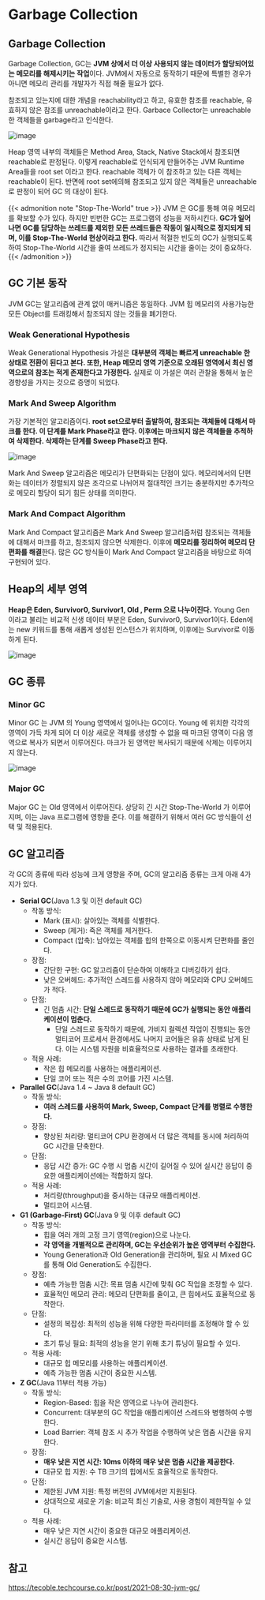 # Garbage Collection


## Garbage Collection
Garbage Collection, GC는 **JVM 상에서 더 이상 사용되지 않는 데이터가 할당되어있는 메모리를 해제시키는 작업**이다. JVM에서 자동으로 동작하기 때문에 특별한 경우가 아니면 메모리 관리를 개발자가 직접 해줄 필요가 없다.

참조되고 있는지에 대한 개념을 reachability라고 하고, 유효한 참조를 reachable, 유효하지 않은 참조를 unreachable이라고 한다. Garbace Collector는 unreachable 한 객체들을 garbage라고 인식한다.

![image](https://user-images.githubusercontent.com/46465928/158065049-ea462718-a2dc-4382-8ede-f8eae6b6c89a.png)

Heap 영역 내부의 객체들은 Method Area, Stack, Native Stack에서 참조되면 reachable로 판정된다. 이렇게 reachable로 인식되게 만들어주는 JVM Runtime Area들을 root set 이라고 한다. reachable 객체가 이 참조하고 있는 다른 객체는 reachable이 된다. 반면에 root set에의해 참조되고 있지 않은 객체들은 unreachable로 판정이 되어 GC 의 대상이 된다.

{{< admonition note "Stop-The-World" true >}}
JVM 은 GC를 통해 여유 메모리를 확보할 수가 있다. 하지만 빈번한 GC는 프로그램의 성능을 저하시킨다. **GC가 일어나면 GC를 담당하는 쓰레드를 제외한 모든 쓰레드들은 작동이 일시적으로 정지되게 되며, 이를 Stop-The-World 현상이라고 한다.** 따라서 적절한 빈도의 GC가 실행되도록 하여 Stop-The-World 시간을 줄여 쓰레드가 정지되는 시간을 줄이는 것이 중요하다.
{{< /admonition >}}

## GC 기본 동작

JVM GC는 알고리즘에 관계 없이 매커니즘은 동일하다. JVM 힙 메모리의 사용가능한 모든 Object를 트래킹해서 참조되지 않는 것들을 폐기한다.

### Weak Generational Hypothesis

Weak Generational Hypothesis 가설은 **대부분의 객체는 빠르게 unreachable 한 상태로 전환이 된다고 본다. 또한, Heap 메모리 영역 기준으로 오래된 영역에서 최신 영역으로의 참조는 적게 존재한다고 가정한다.**
실제로 이 가설은 여러 관찰을 통해서 높은 경향성을 가지는 것으로 증명이 되었다.

### Mark And Sweep Algorithm

가장 기본적인 알고리즘이다. **root set으로부터 출발하여, 참조되는 객체들에 대해서 마크를 한다. 이 단계를 Mark Phase라고 한다. 이후에는 마크되지 않은 객체들을 추적하여 삭제한다. 삭제하는 단계를 Sweep Phase라고 한다.**

![image](https://user-images.githubusercontent.com/46465928/158065455-e8bdb38c-ae69-49f5-bce6-222622c2da42.png)

Mark And Sweep 알고리즘은 메모리가 단편화되는 단점이 있다. 메모리에서의 단편화는 데이터가 정렬되지 않은 조각으로 나뉘어져 절대적인 크기는 충분하지만 추가적으로 메모리 할당이 되기 힘든 상태를 의미한다.

### Mark And Compact Algorithm

Mark And Compact 알고리즘은 Mark And Sweep 알고리즘처럼 참조되는 객체들에 대해서 마크를 하고, 참조되지 않으면 삭제한다. 이후에 **메모리를 정리하여 메모리 단편화를 해결**한다. 많은 GC 방식들이 Mark And Compact 알고리즘을 바탕으로 하여 구현되어 있다.

## Heap의 세부 영역
**Heap은 Eden, Survivor0, Survivor1, Old , Perm 으로 나누어진다.** Young Gen 이라고 불리는 비교적 신생 데이터 부분은 Eden, Survivor0, Survivor1이다. Eden에는 new 키워드를 통해 새롭게 생성된 인스턴스가 위치하며, 이후에는 Survivor로 이동하게 된다.

![image](https://user-images.githubusercontent.com/46465928/158065379-3b8f98e7-1090-430f-b9d0-6efe86e70e80.png)

## GC 종류

### Minor GC
Minor GC 는 JVM 의 Young 영역에서 일어나는 GC이다. Young 에 위치한 각각의 영역이 가득 차게 되어 더 이상 새로운 객체를 생성할 수 없을 때 마크된 영역이 다음 영역으로 복사가 되면서 이루어진다. 마크가 된 영역만 복사되기 때문에 삭제는 이루어지지 않는다.

![image](https://user-images.githubusercontent.com/46465928/158065701-b27a5c82-6b9f-4ff0-9ad4-62490fc44fa0.png)

### Major GC
Major GC 는 Old 영역에서 이루어진다. 상당히 긴 시간 Stop-The-World 가 이루어지며, 이는 Java 프로그램에 영향을 준다. 이를 해결하기 위해서 여러 GC 방식들이 선택 및 적용된다.

## GC 알고리즘

각 GC의 종류에 따라 성능에 크게 영향을 주며, GC의 알고리즘 종류는 크게 아래 4가지가 있다.

- **Serial GC**(Java 1.3 및 이전 default GC)
   - 작동 방식:
     - Mark (표시): 살아있는 객체를 식별한다.
     - Sweep (제거): 죽은 객체를 제거한다.
     - Compact (압축): 남아있는 객체를 힙의 한쪽으로 이동시켜 단편화를 줄인다.
    - 장점:
      - 간단한 구현: GC 알고리즘이 단순하여 이해하고 디버깅하기 쉽다.
      - 낮은 오버헤드: 추가적인 스레드를 사용하지 않아 메모리와 CPU 오버헤드가 적다.
    - 단점:
      - 긴 멈춤 시간: **단일 스레드로 동작하기 때문에 GC가 실행되는 동안 애플리케이션이 멈춘다.**
        - 단일 스레드로 동작하기 때문에, 가비지 컬렉션 작업이 진행되는 동안 멀티코어 프로세서 환경에서도 나머지 코어들은 유휴 상태로 남게 된다. 이는 시스템 자원을 비효율적으로 사용하는 결과를 초래한다.
    - 적용 사례:
      - 작은 힙 메모리를 사용하는 애플리케이션.
      - 단일 코어 또는 적은 수의 코어를 가진 시스템.
- **Parallel GC**(Java 1.4 ~ Java 8 default GC)
  - 작동 방식:
    - **여러 스레드를 사용하여 Mark, Sweep, Compact 단계를 병렬로 수행한다.**
  - 장점:
    - 향상된 처리량: 멀티코어 CPU 환경에서 더 많은 객체를 동시에 처리하여 GC 시간을 단축한다.
  - 단점:
    - 응답 시간 증가: GC 수행 시 멈춤 시간이 길어질 수 있어 실시간 응답이 중요한 애플리케이션에는 적합하지 않다.
  - 적용 사례:
    - 처리량(throughput)을 중시하는 대규모 애플리케이션.
    - 멀티코어 시스템.
- **G1 (Garbage-First) GC**(Java 9 및 이후 default GC)
  - 작동 방식:
    - 힙을 여러 개의 고정 크기 영역(region)으로 나눈다.
    - **각 영역을 개별적으로 관리하며, GC는 우선순위가 높은 영역부터 수집한다.**
    - Young Generation과 Old Generation을 관리하며, 필요 시 Mixed GC를 통해 Old Generation도 수집한다.
  - 장점:
    - 예측 가능한 멈춤 시간: 목표 멈춤 시간에 맞춰 GC 작업을 조정할 수 있다.
    - 효율적인 메모리 관리: 메모리 단편화를 줄이고, 큰 힙에서도 효율적으로 동작한다.
  - 단점:
    - 설정의 복잡성: 최적의 성능을 위해 다양한 파라미터를 조정해야 할 수 있다.
    - 초기 튜닝 필요: 최적의 성능을 얻기 위해 초기 튜닝이 필요할 수 있다.
  - 적용 사례:
    - 대규모 힙 메모리를 사용하는 애플리케이션.
    - 예측 가능한 멈춤 시간이 중요한 시스템.
- **Z GC**(Java 11부터 적용 가능)
  - 작동 방식:
    - Region-Based: 힙을 작은 영역으로 나누어 관리한다.
    - Concurrent: 대부분의 GC 작업을 애플리케이션 스레드와 병행하여 수행한다.
    - Load Barrier: 객체 참조 시 추가 작업을 수행하여 낮은 멈춤 시간을 유지한다.
  - 장점:
    - **매우 낮은 지연 시간: 10ms 이하의 매우 낮은 멈춤 시간을 제공한다.**
    - 대규모 힙 지원: 수 TB 크기의 힙에서도 효율적으로 동작한다.
  - 단점:
    - 제한된 JVM 지원: 특정 버전의 JVM에서만 지원된다.
    - 상대적으로 새로운 기술: 비교적 최신 기술로, 사용 경험이 제한적일 수 있다.
  - 적용 사례:
    - 매우 낮은 지연 시간이 중요한 대규모 애플리케이션.
    - 실시간 응답이 중요한 시스템.

## 참고
https://tecoble.techcourse.co.kr/post/2021-08-30-jvm-gc/

